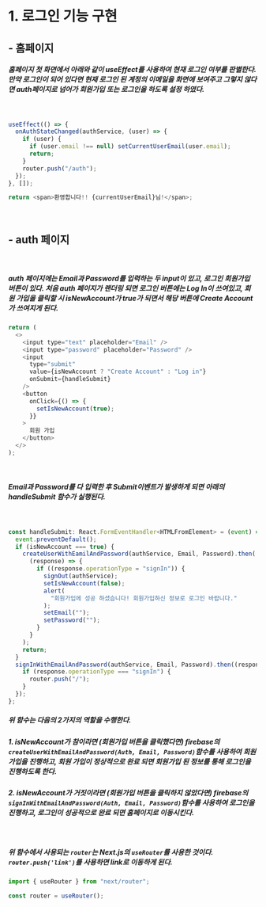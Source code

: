 # 1. 로그인 기능 구현

## - 홈페이지

##### 홈페이지 첫 화면에서 아래와 같이 useEffect를 사용하여 현재 로그인 여부를 판별한다. 만약 로그인이 되어 있다면 현재 로그인 된 계정의 이메일을 화면에 보여주고 그렇지 않다면 auth페이지로 넘어가 회원가입 또는 로그인을 하도록 설정 하였다.

<br/>

```javascript
useEffect(() => {
  onAuthStateChanged(authService, (user) => {
    if (user) {
      if (user.email !== null) setCurrentUserEmail(user.email);
      return;
    }
    router.push("/auth");
  });
}, []);

return <span>환영합니다!! {currentUserEmail}님!</span>;
```

<br/>

## - auth 페이지

<br/>

##### auth 페이지에는 Email과 Password를 입력하는 두 input이 있고, 로그인 회원가입 버튼이 있다. 처음 auth 페이지가 랜더링 되면 로그인 버튼에는 Log In이 쓰여있고, 회원 가입을 클릭할 시 isNewAccount가 true가 되면서 해당 버튼에 Create Account가 쓰여지게 된다.

```javascript
return (
  <>
    <input type="text" placeholder="Email" />
    <input type="password" placeholder="Password" />
    <input
      type="submit"
      value={isNewAccount ? "Create Account" : "Log in"}
      onSubmit={handleSubmit}
    />
    <button
      onClick={() => {
        setIsNewAccount(true);
      }}
    >
      회원 가입
    </button>
  </>
);
```

<br/>

##### Email과 Password를 다 입력한 후 Submit이벤트가 발생하게 되면 아래의 handleSubmit 함수가 실행된다.

<br/>

```typescript
const handleSubmit: React.FormEventHandler<HTMLFromElement> = (event) => {
  event.preventDefault();
  if (isNewAccount === true) {
    createUserWithEamilAndPassword(authService, Email, Password).then(
      (response) => {
        if ((response.operationType = "signIn")) {
          signOut(authService);
          setIsNewAccount(false);
          alert(
            "회원가입에 성공 하셨습니다! 회원가입하신 정보로 로그인 바랍니다."
          );
          setEmail("");
          setPassword("");
        }
      }
    );
    return;
  }
  signInWithEmailAndPassword(authService, Email, Password).then((response) => {
    if (response.operationType === "signIn") {
      router.push("/");
    }
  });
};
```

##### 위 함수는 다음의 2가지의 역할을 수행한다.

##### 1. isNewAccount가 참이라면 (회원가입 버튼을 클릭했다면) firebase의 `createUserWithEmailAndPassword(Auth, Email, Password)`함수를 사용하여 회원 가입을 진행하고, 회원 가입이 정상적으로 완료 되면 회원가입 된 정보를 통해 로그인을 진행하도록 한다.

##### 2. isNewAccount가 거짓이라면 (회원가입 버튼을 클릭하지 않았다면) firebase의 `signInWithEmailAndPassword(Auth, Email, Password)`함수를 사용하여 로그인을 진행하고, 로그인이 성공적으로 완료 되면 홈페이지로 이동시킨다.

<br/>

##### 위 함수에서 사용되는 `router`는 Next.js의 `useRouter`를 사용한 것이다. `router.push('link')`를 사용하면 link로 이동하게 된다.

```typescript
import { useRouter } from "next/router";

const router = useRouter();
```
